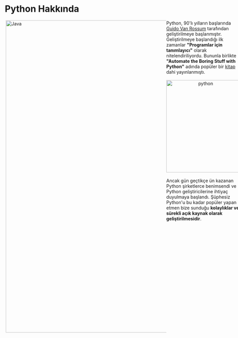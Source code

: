 # Python Hakkında
<div style="display: flex;">
  <img src="https://icore.sg/wp-content/uploads/2021/11/TIMELINE.jpg" title="Java" width="540" height="977" align="right" />
  <div style="text-align: left;">
    Python, 90'lı yılların başlarında <a href="https://github.com/gvanrossum">Guido Van Rossum</a> tarafından geliştirilmeye başlanmıştır. Geliştirilmeye başlandığı ilk zamanlar <b>"Programlar için tanımlayıcı"</b> olarak nitelendiriliyordu. Bununla birlikte <b>"Automate the Boring Stuff with Python"</b> adında popüler bir <a href="https://www.amazon.com.tr/Automate-Boring-Stuff-Python-Programming/dp/1593275994">kitap</a> dahi yayınlanmıştı.<br><br>
    <div title="image" align="center">
    <img src="https://cdn.facesofopensource.com/wp-content/uploads/2017/03/21205825/guido.GuidovanRossum20625.web_.jpg" title="python" height="289" width="231"/>
    </div>
<br>
Ancak gün geçtikçe ün kazanan Python şirketlerce benimsendi ve Python geliştiricilerine ihtiyaç duyulmaya başlandı. Şüphesiz Python'u bu kadar popüler yapan etmen bize sunduğu <b>kolaylıklar ve sürekli açık kaynak olarak geliştirilmesidir</b>.
  </div>
  <br>
  <div style="text-align: left;">
    <h1>Paython Nedir ?</h1>
    Python, <a href="https://github.com/TriTetra/java_ogrendiklerim/blob/main/compiler_interpreter.md">yorumlanan (interpreter)</a> bir dildir. <b>C/C++</b> gibi dillerin aksine <a href="https://github.com/TriTetra/java_ogrendiklerim/blob/main/compiler_interpreter.md">derlemeye (compiler)</a> ihtiyaç <b>duymadan</b> çalıştırılabilmektedir. Bunun gibi özellikler sayesinde Python diğer dillere göre daha hızlı yazılabilir ve çalıştırılabilir aynı zaman bir çok özelliği <b>hazır</b> olarak sizlere sunar. Bu bakımdan Python <b>Syntax (södizimi)</b> açısından da oldukça basittir. Python ile yazılan bir çok kütüphane bulunmaktadır. Bu kütüphaneler ile görsel otomasyonlar yapılabilir; veri analizi, makine öğrenmesi gibi alanlarda çalışmalarda bulunabilir; matematiksel hesaplamalardan web uygulamalarına kadar çeşitli ve farklı konularda yazılım geliştirebilir.
  </div>
</div>
